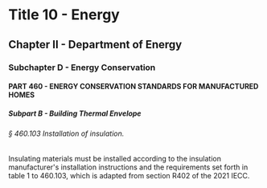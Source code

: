 
# Title 10 - Energy
## Chapter II - Department of Energy
### Subchapter D - Energy Conservation
#### PART 460 - ENERGY CONSERVATION STANDARDS FOR MANUFACTURED HOMES
##### Subpart B - Building Thermal Envelope
###### § 460.103 Installation of insulation.

Insulating materials must be installed according to the insulation manufacturer's installation instructions and the requirements set forth in table 1 to 460.103, which is adapted from section R402 of the 2021 IECC.
